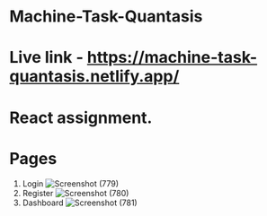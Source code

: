 # Machine-Task-Quantasis
# Live link - https://machine-task-quantasis.netlify.app/
# React assignment.

# Pages
1. Login
![Screenshot (779)](https://user-images.githubusercontent.com/92072200/231814570-26261105-19f8-4068-ab38-23b5882d7c97.png)
2. Register
![Screenshot (780)](https://user-images.githubusercontent.com/92072200/231814829-711b09fc-b1a7-4e80-b8be-5c6cdc761207.png)
3. Dashboard
![Screenshot (781)](https://user-images.githubusercontent.com/92072200/231814646-e52c5be0-61ec-4557-b8c7-9902614f8c3f.png)

